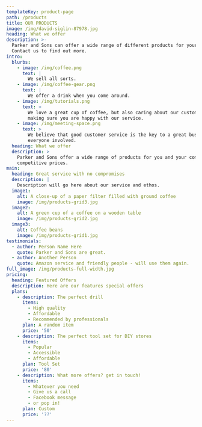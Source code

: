 ```yaml
---
templateKey: product-page
path: /products
title: OUR PRODUCTS
image: /img/david-siglin-87978.jpg
heading: What we offer
description: >-
  Parker and Sons can offer a wide range of different products for your company.
  Contact us to find out more.
intro:
  blurbs:
    - image: /img/coffee.png
      text: |
        We sell all sorts.
    - image: /img/coffee-gear.png
      text: |
        We offer a drink when you come around.
    - image: /img/tutorials.png
      text: >
        We love a great cup of coffee, but also caring about our customers and
        making sure you are happy with our service.
    - image: /img/meeting-space.png
      text: >
        We believe that good customer service is the key to a great business for
        everyone involved.
  heading: What we offer
  description: >
    Parker and Sons offer a wide range of products for you and your company at
    competitive prices.
main:
  heading: Great service with no compromises
  description: |
    Description will go here about our service and ethos.
  image1:
    alt: A close-up of a paper filter filled with ground coffee
    image: /img/products-grid3.jpg
  image2:
    alt: A green cup of a coffee on a wooden table
    image: /img/products-grid2.jpg
  image3:
    alt: Coffee beans
    image: /img/products-grid1.jpg
testimonials:
  - author: Person Name Here
    quote: Parker and Sons are great.
  - author: Another Person
    quote: Amazon service and friendly people - will use them again.
full_image: /img/products-full-width.jpg
pricing:
  heading: Featured Offers
  description: Here are our features special offers
  plans:
    - description: The perfect drill
      items:
        - High quality
        - Affordable
        - Recommended by professionals
      plan: A random item
      price: '50'
    - description: The perfect tool set for DIY stores
      items:
        - Popular
        - Accessible
        - Affordable
      plan: Tool Set
      price: '80'
    - description: What more offers? get in touch!
      items:
        - Whatever you need
        - Give us a call
        - Facebook message
        - or pop in!
      plan: Custom
      price: '??'
---
```


